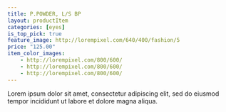 ```yaml
---
title: P.POWDER, L/S BP
layout: productItem
categories: [eyes]
is_top_pick: true
feature_image: http://lorempixel.com/640/400/fashion/5
price: "125.00"
item_color_images:
    - http://lorempixel.com/800/600/
    - http://lorempixel.com/800/600/
    - http://lorempixel.com/800/600/
---
```


Lorem ipsum dolor sit amet, consectetur adipiscing elit, sed do eiusmod tempor incididunt ut labore et dolore magna aliqua.

